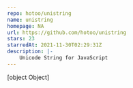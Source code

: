 ```yaml
---
repo: hotoo/unistring
name: unistring
homepage: NA
url: https://github.com/hotoo/unistring
stars: 23
starredAt: 2021-11-30T02:29:31Z
description: |-
    Unicode String for JavaScript
---
```


[object Object]

